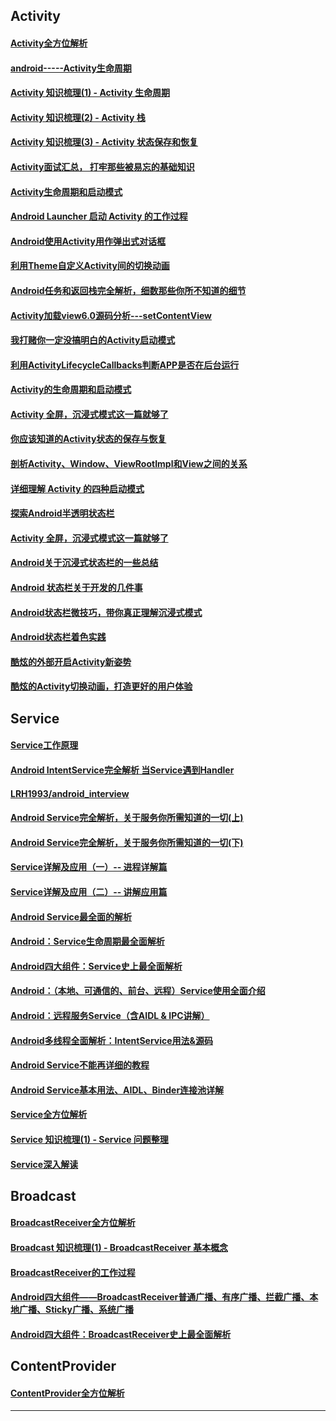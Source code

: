 
## Activity
#### [Activity全方位解析](https://github.com/LRH1993/android_interview/blob/master/android/basis/activity.md)

#### [android-----Activity生命周期](https://blog.csdn.net/hzw19920329/article/details/51289644)

#### [Activity 知识梳理(1) - Activity 生命周期](https://www.jianshu.com/p/ab8aad800b20)
#### [Activity 知识梳理(2) - Activity 栈](https://www.jianshu.com/p/f3170fb1aaa8)
#### [Activity 知识梳理(3) - Activity 状态保存和恢复](https://www.jianshu.com/p/715333d87738)

#### [Activity面试汇总， 打牢那些被易忘的基础知识](https://mp.weixin.qq.com/s?__biz=MzI3OTU0MzI4MQ==&mid=2247484799&idx=1&sn=96ae46fd528701ef8581168333ae747f&chksm=eb4769e1dc30e0f71cbdb044caeb3c71eae7bdf659ace8413898c290a91b192454fe988bef0c&mpshare=1&scene=1&srcid=1025wIgy9bBZPJfFV0lKFBnZ#rd)


#### [Activity生命周期和启动模式](https://github.com/LRH1993/android_interview/blob/master/android/basis/activity.md)
#### [Android Launcher 启动 Activity 的工作过程](http://blog.csdn.net/qian520ao/article/details/78156214)
#### [Android使用Activity用作弹出式对话框](http://blog.csdn.net/lmj623565791/article/details/23116115)
#### [利用Theme自定义Activity间的切换动画](http://blog.csdn.net/lmj623565791/article/details/22990643)
#### [Android任务和返回栈完全解析，细数那些你所不知道的细节](http://blog.csdn.net/guolin_blog/article/details/41087993)
#### [Activity加载view6.0源码分析---setContentView](http://blog.csdn.net/zrf1335348191/article/details/61913384)
#### [我打赌你一定没搞明白的Activity启动模式](http://www.jianshu.com/p/2a9fcf3c11e4)
#### [利用ActivityLifecycleCallbacks判断APP是否在后台运行](http://blog.csdn.net/lfdfhl/article/details/51045414)
#### [Activity的生命周期和启动模式](http://www.jianshu.com/p/dfc655be3558)
#### [Activity 全屏，沉浸式模式这一篇就够了](https://mp.weixin.qq.com/s?__biz=MzAxMTI4MTkwNQ==&mid=2650821396&idx=1&sn=dc779021ca94a989ecb2a1173145d2e7&chksm=80b7878ab7c00e9c94f740ab778a14ad400489e3aa62dcd8170dd9a0bbcfacf96be75c96517c&mpshare=1&scene=1&srcid=0930u2EkkYM8TneDbR3K5ZXd#rd)
#### [你应该知道的Activity状态的保存与恢复](http://blog.csdn.net/sinat_33921105/article/details/78631823)
#### [剖析Activity、Window、ViewRootImpl和View之间的关系](https://www.jianshu.com/p/a7596afb1aa1)
#### [详细理解 Activity 的四种启动模式](https://mp.weixin.qq.com/s?__biz=MzAwNzc0NjAxMg==&mid=2653391977&idx=1&sn=f15a46038e6daee02382d24155d2883d&chksm=80aa54dab7ddddccd88a76069e487d4ed13886e6791265547530e5c148cf12b774d093c2274d&mpshare=1&scene=1&srcid=0109TkMdo1KAUPDWOUVzsN05#rd)
#### [探索Android半透明状态栏](https://blog.kyleduo.com/2017/05/02/digging-translucentstatusbar/)
#### [Activity 全屏，沉浸式模式这一篇就够了](https://mp.weixin.qq.com/s?__biz=MzAxMTI4MTkwNQ==&mid=2650821396&idx=1&sn=dc779021ca94a989ecb2a1173145d2e7&chksm=80b7878ab7c00e9c94f740ab778a14ad400489e3aa62dcd8170dd9a0bbcfacf96be75c96517c&mpshare=1&scene=1&srcid=0930u2EkkYM8TneDbR3K5ZXd#rd)
#### [Android关于沉浸式状态栏的一些总结](http://www.jianshu.com/p/752f4551e134)
#### [Android 状态栏关于开发的几件事](https://juejin.im/post/5a52023b6fb9a01c9c1ed937)
#### [Android状态栏微技巧，带你真正理解沉浸式模式](https://blog.csdn.net/guolin_blog/article/details/51763825)
#### [Android状态栏着色实践](https://mp.weixin.qq.com/s?__biz=MzA5MzI3NjE2MA==&mid=2650237284&idx=1&sn=6e3b30cc63d675bae8cb3e7c9563384e&chksm=8863980bbf14111d1e3ac9522ae56433a3486d58e7ad5b58c1894270a126823983fc3a6017ac&mpshare=1&scene=1&srcid=0928lsAyKV5toGQjO14hF8eI#rd)
#### [酷炫的外部开启Activity新姿势](https://mp.weixin.qq.com/s?__biz=MzAxMTI4MTkwNQ==&mid=2650823363&idx=2&sn=9b9e23a6bec12f661adb9e230d8b5d21&chksm=80b78e5db7c0074bc8ba44feaf93339112f7ebe8337f0590bf2547da60197c4e0a85a92245b4&mpshare=1&scene=1&srcid=0930a03LcC1uoslou86Q3Y6m#rd)
#### [酷炫的Activity切换动画，打造更好的用户体验](https://mp.weixin.qq.com/s?__biz=MzAxMTI4MTkwNQ==&mid=2650820446&idx=1&sn=38fe62f78841e04484f4eeb2a8baacbb&mpshare=1&scene=1&srcid=0930uHYAfY9AC8YLutXbgGVr#rd)




## Service
#### [Service工作原理](http://www.jianshu.com/p/04d5acad8c11)
#### [Android IntentService完全解析 当Service遇到Handler](http://blog.csdn.net/lmj623565791/article/details/47143563)
#### [LRH1993/android_interview](https://github.com/LRH1993/android_interview/blob/master/android/basis/IntentService.md)
#### [Android Service完全解析，关于服务你所需知道的一切(上)](http://blog.csdn.net/guolin_blog/article/details/11952435)
#### [Android Service完全解析，关于服务你所需知道的一切(下)](https://blog.csdn.net/guolin_blog/article/details/9797169)
#### [Service详解及应用（一）-- 进程详解篇](http://www.jianshu.c%20%20om/p/3ce7822dc53f)
#### [Service详解及应用（二）-- 讲解应用篇](http://www.jianshu.com/p/3e51ca6ea157)
#### [Android Service最全面的解析](https://mp.weixin.qq.com/s?__biz=MzA5MzI3NjE2MA==&mid=2650235966&idx=1&sn=59d052d4352203e5ca8070d9441038a4&mpshare=1&scene=1&srcid=0928gYZogBgPSu2p6L0fPaOp#rd)
#### [Android：Service生命周期最全面解析](http://www.jianshu.com/p/8d0cde35eb10)
#### [Android四大组件：Service史上最全面解析](http://www.jianshu.com/p/d963c55c3ab9)
#### [Android：（本地、可通信的、前台、远程）Service使用全面介绍](http://www.jianshu.com/p/e04c4239b07e)
#### [Android：远程服务Service（含AIDL & IPC讲解）](http://www.jianshu.com/p/34326751b2c6)
#### [Android多线程全面解析：IntentService用法&源码](http://www.jianshu.com/p/8a3c44a9173a)
#### [Android Service不能再详细的教程](https://mp.weixin.qq.com/s?__biz=MzAxMTI4MTkwNQ==&mid=2650821634&idx=1&sn=8fe650dc57d77f62af13594a62b52471&chksm=80b7809cb7c0098a4df4f7f3fc23915de54c8b825667d844798edcddf34474af2e75ea8ee56f&mpshare=1&scene=1&srcid=0930HX6FgQpO9N1ofeVKgWFa#rd)
#### [Android Service基本用法、AIDL、Binder连接池详解](https://www.jianshu.com/p/243eb0a3c282)
#### [Service全方位解析](https://github.com/LRH1993/android_interview/blob/master/android/basis/service.md)
#### [Service 知识梳理(1) - Service 问题整理](https://www.jianshu.com/p/cd85472da155)
#### [Service深入解读](https://github.com/yangchong211/YCBlogs/blob/master/android/%E5%9F%BA%E7%A1%80%E7%BB%84%E4%BB%B6/02.Service%E6%B7%B1%E5%85%A5%E8%A7%A3%E8%AF%BB.md)



## Broadcast
#### [BroadcastReceiver全方位解析](https://github.com/LRH1993/android_interview/blob/master/android/basis/broadcastreceiver.md)
#### [Broadcast 知识梳理(1) - BroadcastReceiver 基本概念](https://www.jianshu.com/p/516c110cf2a5)
#### [BroadcastReceiver的工作过程](http://www.jianshu.com/p/4cef5fe2adac)
#### [Android四大组件——BroadcastReceiver普通广播、有序广播、拦截广播、本地广播、Sticky广播、系统广播](http://blog.csdn.net/qq_30379689/article/details/53341313)
#### [Android四大组件：BroadcastReceiver史上最全面解析](http://www.jianshu.com/p/ca3d87a4cdf3)


## ContentProvider
#### [ContentProvider全方位解析](https://github.com/LRH1993/android_interview/blob/master/android/basis/ContentProvider.md)






--------------------------------------------------------------------------------
